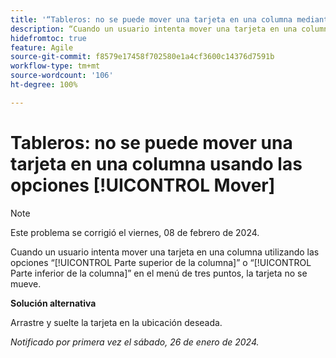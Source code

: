 ```yaml
---
title: '“Tableros: no se puede mover una tarjeta en una columna mediante las opciones de Mover”'
description: “Cuando un usuario intenta mover una tarjeta en una columna utilizando las opciones Parte superior de la columna o Parte inferior de la columna en el menú de tres puntos, la tarjeta no se mueve”.
hidefromtoc: true
feature: Agile
source-git-commit: f8579e17458f702580e1a4cf3600c14376d7591b
workflow-type: tm+mt
source-wordcount: '106'
ht-degree: 100%

---
```



# Tableros: no se puede mover una tarjeta en una columna usando las opciones [!UICONTROL Mover]

>[!NOTE]
>
>Este problema se corrigió el viernes, 08 de febrero de 2024.

Cuando un usuario intenta mover una tarjeta en una columna utilizando las opciones “[!UICONTROL Parte superior de la columna]” o “[!UICONTROL Parte inferior de la columna]” en el menú de tres puntos, la tarjeta no se mueve.

**Solución alternativa**

Arrastre y suelte la tarjeta en la ubicación deseada.

_Notificado por primera vez el sábado, 26 de enero de 2024._
